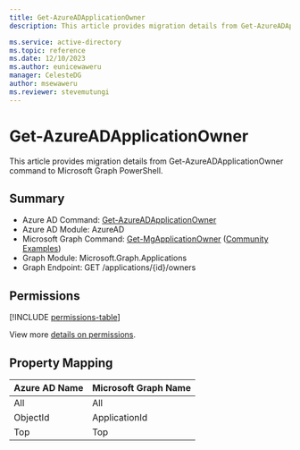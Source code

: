 ```yaml
---
title: Get-AzureADApplicationOwner
description: This article provides migration details from Get-AzureADApplicationOwner command to Microsoft Graph PowerShell.

ms.service: active-directory
ms.topic: reference
ms.date: 12/10/2023
ms.author: eunicewaweru
manager: CelesteDG
author: msewaweru
ms.reviewer: stevemutungi
---
```


# Get-AzureADApplicationOwner

This article provides migration details from Get-AzureADApplicationOwner command to Microsoft Graph PowerShell.

## Summary

+ Azure AD Command: [Get-AzureADApplicationOwner](/powershell/module/azuread/get-azureadapplicationowner)
+ Azure AD Module: AzureAD
+ Microsoft Graph Command: [Get-MgApplicationOwner](/powershell/module/microsoft.graph.applications/get-mgapplicationowner) ([Community Examples](https://github.com/orgs/msgraph/discussions?discussions_q=Get-MgApplicationOwner))
+ Graph Module: Microsoft.Graph.Applications
+ Graph Endpoint:  GET /applications/{id}/owners

## Permissions

[!INCLUDE [permissions-table](~/graphref/api-reference/v1.0/includes/permissions/application-list-owners-permissions.md)]

View more [details on permissions](/graph/api/application-list-owners#permissions).

## Property Mapping

|Azure AD Name|Microsoft Graph Name|
|---|---|
|All|All|
|ObjectId|ApplicationId|
|Top|Top|